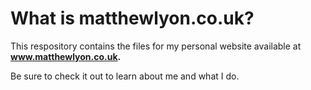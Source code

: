 # What is matthewlyon.co.uk?

This respository contains the files for my personal website available at **www.matthewlyon.co.uk.**

Be sure to check it out to learn about me and what I do. 

